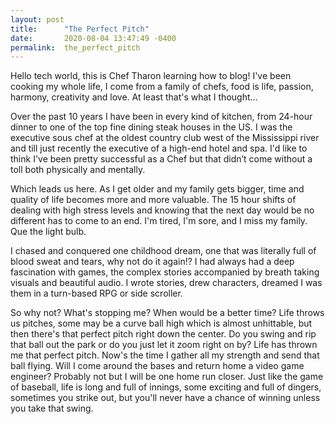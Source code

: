 ```yaml
---
layout: post
title:      "The Perfect Pitch"
date:       2020-08-04 13:47:49 -0400
permalink:  the_perfect_pitch
---
```


Hello tech world, this is Chef Tharon learning how to blog! I've been cooking my whole life, I come from a family of chefs, food is life, passion, harmony, creativity and love. At least that's what I thought... 

Over the past 10 years I have been in every kind of kitchen, from 24-hour dinner to one of the top fine dining steak houses in the US. I was the executive sous chef at the oldest country club west of the Mississippi river and till just recently the executive of a high-end hotel and spa. I'd like to think I've been pretty successful as a Chef but that didn’t come without a toll both physically and mentally.

Which leads us here. As I get older and my family gets bigger, time and quality of life becomes more and more valuable. The 15 hour shifts of dealing with high stress levels and knowing that the next day would be no different has to come to an end. I'm tired, I'm sore, and I miss my family. Que the light bulb. 

I chased and conquered one childhood dream, one that was literally full of blood sweat and tears, why not do it again!? I had always had a deep fascination with games, the complex stories accompanied by breath taking visuals and beautiful audio. I wrote stories, drew characters, dreamed I was them in a turn-based RPG or side scroller.

So why not? What's stopping me? When would be a better time? Life throws us pitches, some may be a curve ball high which is almost unhittable, but then there's that perfect pitch right down the center. Do you swing and rip that ball out the park or do you just let it zoom right on by?  Life has thrown me that perfect pitch. Now's the time I gather all my strength and send that ball flying. Will I come around the bases and return home a video game engineer?  Probably not but I will be one home run closer. Just like the game of baseball, life is long and full of innings, some exciting and full of dingers, sometimes you strike out, but you'll never have a chance of winning unless you take that swing. 


